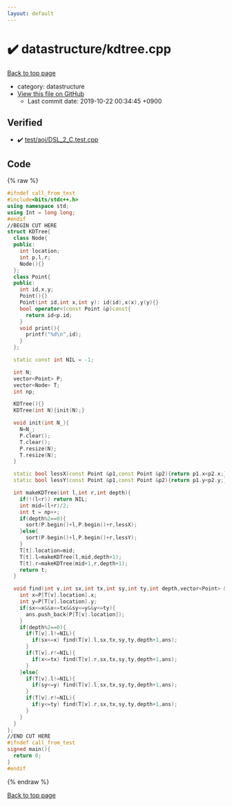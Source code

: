 ```yaml
---
layout: default
---
```


<!-- mathjax config similar to math.stackexchange -->
<script type="text/javascript" async
  src="https://cdnjs.cloudflare.com/ajax/libs/mathjax/2.7.5/MathJax.js?config=TeX-MML-AM_CHTML">
</script>
<script type="text/x-mathjax-config">
  MathJax.Hub.Config({
    TeX: { equationNumbers: { autoNumber: "AMS" }},
    tex2jax: {
      inlineMath: [ ['$','$'] ],
      processEscapes: true
    },
    "HTML-CSS": { matchFontHeight: false },
    displayAlign: "left",
    displayIndent: "2em"
  });
</script>

<script type="text/javascript" src="https://cdnjs.cloudflare.com/ajax/libs/jquery/3.4.1/jquery.min.js"></script>
<script src="https://cdn.jsdelivr.net/npm/jquery-balloon-js@1.1.2/jquery.balloon.min.js" integrity="sha256-ZEYs9VrgAeNuPvs15E39OsyOJaIkXEEt10fzxJ20+2I=" crossorigin="anonymous"></script>
<script type="text/javascript" src="../../assets/js/copy-button.js"></script>
<link rel="stylesheet" href="../../assets/css/copy-button.css" />


# :heavy_check_mark: datastructure/kdtree.cpp
<a href="../../index.html">Back to top page</a>

* category: datastructure
* <a href="{{ site.github.repository_url }}/blob/master/datastructure/kdtree.cpp">View this file on GitHub</a>
    - Last commit date: 2019-10-22 00:34:45 +0900




## Verified
* :heavy_check_mark: <a href="../../verify/test/aoj/DSL_2_C.test.cpp.html">test/aoj/DSL_2_C.test.cpp</a>


## Code
{% raw %}
```cpp
#ifndef call_from_test
#include<bits/stdc++.h>
using namespace std;
using Int = long long;
#endif
//BEGIN CUT HERE
struct KDTree{
  class Node{
  public:
    int location;
    int p,l,r;
    Node(){}
  };
  class Point{
  public:
    int id,x,y;
    Point(){}
    Point(int id,int x,int y): id(id),x(x),y(y){}
    bool operator<(const Point &p)const{
      return id<p.id;
    }
    void print(){
      printf("%d\n",id);
    }
  };

  static const int NIL = -1;

  int N;
  vector<Point> P;
  vector<Node> T;
  int np;

  KDTree(){}
  KDTree(int N){init(N);}

  void init(int N_){
    N=N_;
    P.clear();
    T.clear();
    P.resize(N);
    T.resize(N);
  }

  static bool lessX(const Point &p1,const Point &p2){return p1.x<p2.x;}
  static bool lessY(const Point &p1,const Point &p2){return p1.y<p2.y;}

  int makeKDTree(int l,int r,int depth){
    if(!(l<r)) return NIL;
    int mid=(l+r)/2;
    int t = np++;
    if(depth%2==0){
      sort(P.begin()+l,P.begin()+r,lessX);
    }else{
      sort(P.begin()+l,P.begin()+r,lessY);
    }
    T[t].location=mid;
    T[t].l=makeKDTree(l,mid,depth+1);
    T[t].r=makeKDTree(mid+1,r,depth+1);
    return t;
  }

  void find(int v,int sx,int tx,int sy,int ty,int depth,vector<Point> &ans){
    int x=P[T[v].location].x;
    int y=P[T[v].location].y;
    if(sx<=x&&x<=tx&&sy<=y&&y<=ty){
      ans.push_back(P[T[v].location]);
    }
    if(depth%2==0){
      if(T[v].l!=NIL){
        if(sx<=x) find(T[v].l,sx,tx,sy,ty,depth+1,ans);
      }
      if(T[v].r!=NIL){
        if(x<=tx) find(T[v].r,sx,tx,sy,ty,depth+1,ans);
      }
    }else{
      if(T[v].l!=NIL){
        if(sy<=y) find(T[v].l,sx,tx,sy,ty,depth+1,ans);
      }
      if(T[v].r!=NIL){
        if(y<=ty) find(T[v].r,sx,tx,sy,ty,depth+1,ans);
      }
    }
  }
};
//END CUT HERE
#ifndef call_from_test
signed main(){
  return 0;
}
#endif

```
{% endraw %}

<a href="../../index.html">Back to top page</a>

